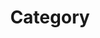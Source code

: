 ---
title: "Category"
layout: categories
permalink: /categories/
author_profile: ture
sidebar_main: true
---
